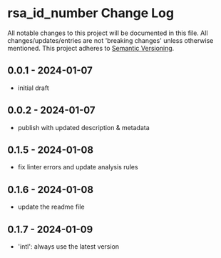# rsa_id_number Change Log

All notable changes to this project will be documented in this file. All changes/updates/entries are not 'breaking changes' unless otherwise mentioned.
This project adheres to [Semantic Versioning](http://semver.org/).

## 0.0.1 - 2024-01-07

- initial draft

## 0.0.2 - 2024-01-07

- publish with updated  description & metadata

## 0.1.5 - 2024-01-08

- fix linter errors and update analysis rules

## 0.1.6 - 2024-01-08

- update the readme file

## 0.1.7 - 2024-01-09

- 'intl': always use the latest version